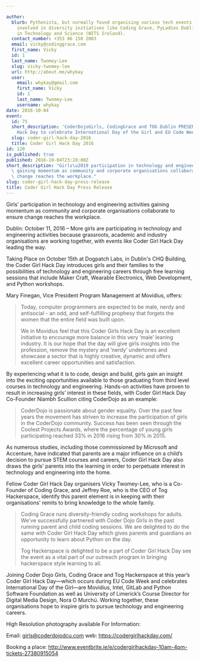 ```yaml
---

author:
  blurb: Pythonista, but normally found organising various tech events, and now heavily
    involved in diversity initiatives like Coding Grace, PyLadies Dublin, and Women
    in Technology and Science (WITS Ireland).
  contact_number: +353 86 150 2003
  email: vicky@codinggrace.com
  first_name: Vicky
  id: 1
  last_name: Twomey-Lee
  slug: vicky-twomey-lee
  url: http://about.me/whykay
  user:
    email: whykay@gmail.com
    first_name: Vicky
    id: 1
    last_name: Twomey-Lee
    username: whykay
date: 2016-10-04
event:
  id: 75
  short_description: 'CoderDojoGirls, CodingGrace and TOG Dublin PRESENTS Coder Girl
    Hack Day to celebrate International Day of the Girl and EU Code Week . '
  slug: coder-girl-hack-day-2016
  title: Coder Girl Hack Day 2016
id: 120
is_published: true
published: 2016-10-04T23:28:00Z
short_description: "Girls\u2019 participation in technology and engineering activities\
  \ gaining momentum as community and corporate organisations collaborate to ensure\
  \ change reaches the workplace."
slug: coder-girl-hack-day-press-release
title: Coder Girl Hack Day Press Release
---
```


Girls’ participation in technology and engineering activities gaining momentum as community and corporate organisations collaborate to ensure change reaches the workplace.

Dublin: October 11, 2016 – More girls are participating in technology and engineering activities because grassroots, academic and industry organisations are working together, with events like Coder Girl Hack Day leading the way.

Taking Place on October 15th at Dogpatch Labs, in Dublin's CHQ Building, the Coder Girl Hack Day introduces girls and their families to the possibilities of technology and engineering careers through free learning sessions that include Maker Craft, Wearable Electronics, Web Development, and Python workshops.

Mary Finegan, Vice President Program Management at Movidius, offers:
	
> Today, computer programmers are expected to be male, nerdy and antisocial - an odd, and 
> self-fulfilling prophesy that forgets the women that the entire field was built upon.
>  
> We in Movidius feel that this Coder Girls Hack Day is an excellent initiative to 
> encourage more balance in this very ‘male’ leaning industry. It is our hope that the 
> day will give girls insights into the profession, remove the mystery and ‘nerdy’ 
> undertones and showcase a sector that is highly creative, dynamic and offers excellent 
> career opportunities and satisfaction.

By experiencing what it is to code, design and build, girls gain an insight into the exciting opportunities available to those graduating from third level courses in technology and engineering. Hands-on activities have proven to result in increasing girls’ interest in these fields, with Coder Girl Hack Day Co-Founder Niambh Scullion citing CoderDojo as an example:

> CoderDojo is passionate about gender equality. Over the past few years the movement has 
> striven  to increase the participation of girls in the CoderDojo community. Success has been 
> seen through the Coolest Projects Awards, where the percentage of young girls participating 
> reached 33% in 2016 rising from 30% in 2015.

As numerous studies, including those commissioned by Microsoft and Accenture, have indicated that parents are a major influence on a child’s decision to pursue STEM courses and careers, Coder Girl Hack Day also draws the girls’ parents into the learning in order to perpetuate interest in technology and engineering into the home.
 
Fellow Coder Girl Hack Day organisers Vicky Twomey-Lee, who is a Co-Founder of Coding Grace, and Jeffrey Roe, who is the CEO of Tog Hackerspace, identify this parent element is in keeping with their organisations’ remits to bring knowledge to the whole family.
 
> Coding Grace runs diversity-friendly coding workshops for adults. We've successfully partnered 
> with Coder Dojo Girls in the past running parent and child coding sessions. We are delighted 
> to do the same with Coder Girl Hack Day which gives parents and guardians an opportunity to 
> learn about Python on the day.
>
> Tog Hackerspace is delighted to be a part of Coder Girl Hack Day see the event as a vital part 
> of our outreach program in bringing hackerspace style learning to all.


Joining Coder Dojo Girls, Coding Grace and Tog Hackerspace at this year’s Coder Girl Hack Day—which occurs during EU Code Week and celebrates International Day of the Girl—are Movidius, Intel, GitLab and Python Software Foundation as well as University of Limerick’s Course Director for Digital Media Design, Nora O Murchú. Working together, these organisations hope to inspire girls to pursue technology and engineering careers.

High Resolution photography available For Information:

Email: <a href="mailto:girls@coderdojodcu.com">girls@coderdojodcu.com</a> web: <a href="https://codergirlhackday.com/">https://codergirlhackday.com/</a>

Booking a place: <a href="http://www.eventbrite.ie/e/codergirlhackday-10am-4pm-tickets-27380915054">http://www.eventbrite.ie/e/codergirlhackday-10am-4pm-tickets-27380915054</a>

